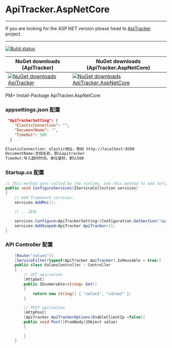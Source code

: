 # ApiTracker.AspNetCore 

---

If you are looking for the ASP.NET version please head to [ApiTracker](https://github.com/seven1986/ApiTracker) project.

---

[![Build status](https://ci.appveyor.com/api/projects/status/p3dp82wh0t997oww?svg=true)](https://ci.appveyor.com/project/seven1986/apitracker-aspnetcore)

NuGet downloads (ApiTracker) | NuGet downloads (ApiTracker.AspNetCore)
--------------- | ---------------
[![NuGet downloads ApiTracker](https://img.shields.io/nuget/dt/ApiTracker.svg)](https://www.nuget.org/packages/ApiTracker)|[![NuGet downloads ApiTracker.AspNetCore](https://img.shields.io/nuget/dt/ApiTracker.AspNetCore.svg)](https://www.nuget.org/packages/ApiTracker.AspNetCore)

PM> Install-Package ApiTracker.AspNetCore




### appsettings.json 配置
```json
 "ApiTrackerSetting": {
    "ElasticConnection": "",
    "DocumentName": "",
    "TimeOut": 500
  }
```
```html
ElasticConnection: elastic地址，例如 http://localhost:9200
DocumentName:文档名称，默认apitracker
TimeOut:写入超时时间，单位毫秒，默认500
```


### Startup.cs 配置

```csharp
// This method gets called by the runtime. Use this method to add services to the container.
public void ConfigureServices(IServiceCollection services)
{
    // Add framework services.
    services.AddMvc();

    // ...其他

    services.Configure<ApiTrackerSetting>(Configuration.GetSection("ApiTrackerSetting"));
    services.AddScoped<ApiTracker.ApiTracker>();
}
```


### API Controller 配置

```csharp
    [Route("values")]
    [ServiceFilter(typeof(ApiTracker.ApiTracker),IsReusable = true)]
    public class ValuesController : Controller
    {
        // GET api/values
        [HttpGet]
        public IEnumerable<string> Get()
        {
            return new string[] { "value1", "value2" };
        }

        // POST api/values
        [HttpPost]
        [ApiTracker.ApiTrackerOptions(EnableClientIp =false)]
        public void Post([FromBody]JObject value)
        {

        }
    }
```

